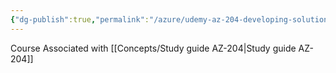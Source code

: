 ```yaml
---
{"dg-publish":true,"permalink":"/azure/udemy-az-204-developing-solutions-for-microsoft-azure-oktober-2023/","tags":["AZ-204","study","udemy"]}
---
```


Course Associated with  [[Concepts/Study guide AZ-204\|Study guide AZ-204]]
